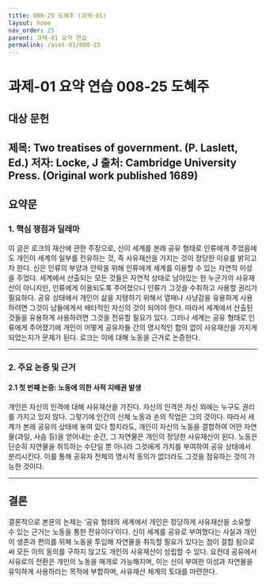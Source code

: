 ```yaml
---
title: 008-25 도혜주 (과제-01)
layout: home
nav_order: 25
parent: 과제-01 요약 연습
permalink: /asmt-01/008-25
---
```


# 과제-01 요약 연습 008-25 도혜주 

## 대상 문헌  
**제목**: Two treatises of government. (P. Laslett, Ed.)
**저자**: Locke, J
**출처**: Cambridge University Press. (Original work published 1689) 
---

## 요약문  

### 1. 핵심 쟁점과 딜레마  
이 글은 로크의 재산에 관한 주장으로, 신이 세계를 본래 공유 형태로 인류에게 주었음에도 개인이 세계의 일부를 전유하는 것, 즉 사유재산을 가지는 것이 정당한 이유를 밝히고자 한다. 신은 인류의 부양과 안락을 위해 인류에게 세계를 이용할 수 있는 자연적 이성을 주었다. 세계에서 산출되는 모든 것들은 자연적 상태로 남아있는 한 누군가의 사유재산이 아니지만, 인류에게 이용되도록 주어졌으니 인류가 그것을 수취하고 사용할 권리가 필요하다. 공유 상태에서 개인이 삶을 지탱하기 위해서 열매나 사냥감을 유용하게 사용하려면 그것이 남들에게서 배타적인 자신의 것이 되어야 한다. 따라서 세계에서 산출된 것들을 유용하게 사용하려면 그것을 전유할 필요가 있다. 그러나 세계는 공유 형태로 인류에게 주어졌기에 개인이 어떻게 공유자들 간의 명시적인 합의 없이 사유재산을 가지게 되었는지가 문제가 된다. 로크는 이에 대해 노동을 근거로 논증한다.  

---

### 2. 주요 논증 및 근거  

#### 2.1 첫 번째 논증: 노동에 의한 사적 지배권 발생  
개인은 자신의 인격에 대해 사유재산을 가진다. 자신의 인격은 자신 외에는 누구도 권리를 가지고 있지 않다. 그렇기에 인간의 신체 노동과 손의 작업은 그의 것이다. 따라서 세계가 본래 공유의 상태에 놓여 있다 할지라도, 개인이 자신의 노동을 결합하여 어떤 자연물(과일, 사슴 등)을 얻어내는 순간, 그 자연물은 개인의 정당한 사유재산이 된다. 노동은 단순히 자연물을 취득하는 수단일 뿐 아니라 그것에게 가치를 부여하여 공유 상태에서 분리시킨다. 이를 통해 공유자 전체의 명시적 동의가 없더라도 그것을 점유하는 것이 가능한 것이다.   

---

## 결론  
결론적으로 본문의 논제는 ‘공유 형태의 세계에서 개인은 정당하게 사유재산을 소유할 수 있는 근거는 노동을 통한 전유이다’이다. 신이 세계를 공유로 부여했다는 사실과 개인이 생존과 편의를 위해 노동을 투입해 자연물을 취득할 필요가 있다는 점이 결합 됨으로써 모든 이의 동의를 구하지 않고도 개인의 사유재산이 성립할 수 있다. 요컨대 공유에서 사유로의 전환은 개인의 노동을 매개로 가능해지며, 이는 신이 부여한 이성과 자연물을 유익하게 사용하라는 목적에 부합하며, 사유재산 체계의 토대를 마련한다. 